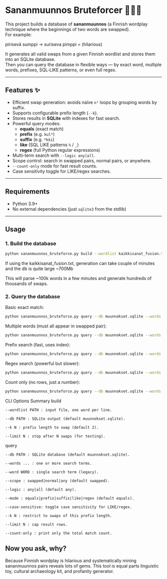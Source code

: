 # Sananmuunnos Bruteforcer 🔀🇫🇮

This project builds a database of **sananmuunnos** (a Finnish wordplay technique where the beginnings of two words are swapped).  
For example:

pirisevä sumppi → suriseva pimppi = (hilarious)


It generates all valid swaps from a given Finnish wordlist and stores them into an SQLite database.  
Then you can query the database in flexible ways — by exact word, multiple words, prefixes, SQL‐LIKE patterns, or even full regex.

---

## Features ✨

- Efficient swap generation: avoids naïve `n²` loops by grouping words by suffix.
- Supports configurable prefix length (`--k`).
- Stores results in **SQLite** with indexes for fast search.
- Powerful query modes:
  - **equals** (exact match)
  - **prefix** (e.g. `kul*`)
  - **suffix** (e.g. `*kki`)
  - **like** (SQL LIKE patterns `%` / `_`)
  - **regex** (full Python regular expressions)
- Multi-term search with `--logic any|all`.
- Scope control: search in swapped pairs, normal pairs, or anywhere.
- `--count-only` mode for fast result counts.
- Case sensitivity toggle for LIKE/regex searches.

---

## Requirements

- Python 3.9+
- No external dependencies (just `sqlite3` from the stdlib)

---

## Usage

### 1. Build the database

```bash
python sananmuunnos_bruteforce.py build --wordlist kaikkisanat_fusion.txt --db muunnokset.sqlite --k 2
```
If using the kaikkisanat_fusion.txt, generation can take couple of minutes and the db is quite large ~700Mb

This will parse ~100k words in a few minutes and generate hundreds of thousands of swaps.
### 2. Query the database

Basic exact match:
```bash
python sananmuunnos_bruteforce.py query --db muunnokset.sqlite --words kulli --scope swapped
```
Multiple words (must all appear in swapped pair):
```bash
python sananmuunnos_bruteforce.py query --db muunnokset.sqlite --words tina murahtaa --logic all --scope swapped
```
Prefix search (fast, uses index):
```bash
python sananmuunnos_bruteforce.py query --db muunnokset.sqlite --words kul --mode prefix --scope any
```
Regex search (powerful but slower):
```bash
python sananmuunnos_bruteforce.py query --db muunnokset.sqlite --words "k(ul|yl)li" --mode regex --scope any
```
Count only (no rows, just a number):
```bash
python sananmuunnos_bruteforce.py query --db muunnokset.sqlite --words "k.*i$" --mode regex --count-only
```
CLI Options Summary
build

    --wordlist PATH : input file, one word per line.

    --db PATH : SQLite output (default muunnokset.sqlite).

    --k N : prefix length to swap (default 2).

    --limit N : stop after N swaps (for testing).

query

    --db PATH : SQLite database (default muunnokset.sqlite).

    --words ... : one or more search terms.

    --word WORD : single search term (legacy).

    --scope : swapped|normal|any (default swapped).

    --logic : any|all (default any).

    --mode : equals|prefix|suffix|like|regex (default equals).

    --case-sensitive: toggle case sensitivity for LIKE/regex.

    --k N : restrict to swaps of this prefix length.

    --limit N : cap result rows.

    --count-only : print only the total match count.



## Now you ask, why?

Because Finnish wordplay is hilarious and systematically mining sananmuunnos pairs reveals lots of gems.
This tool is equal parts linguistic toy, cultural archaeology kit, and profanity generator.

